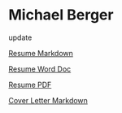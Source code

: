 # Michael Berger
update





[Resume Markdown](https://github.com/mberger/Resume/blob/master/Resume.md)

[Resume Word Doc](https://github.com/mberger/Resume/blob/master/MichaelBergerResume2022.docx)

[Resume PDF](https://github.com/mberger/Resume/blob/master/MichaelBergerResume.pdf)

[Cover Letter Markdown](https://github.com/mberger/Resume/blob/master/CoverLetterMB.md)
